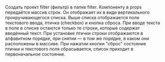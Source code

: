 Создать проект filter (фильтр) в папке filter.
Компоненту в props передаётся массив строк. Он отображает их в виде вертикального прокручивающегося списка.
Выше списка отображается поле текстового ввода, птичка (checkbox) и кнопка сброса.
При вводе текста в поле в списке остаются только те строки, которые содержат введённый текст.
При установке птички строки отображаются в алфавитном порядке, при снятии — в том же порядке, в каком они расположены в массиве.
При нажатии кнопки "сброс" состояние птички и текстового поля сбрасывается, список приходит в первоначальное состояние.


